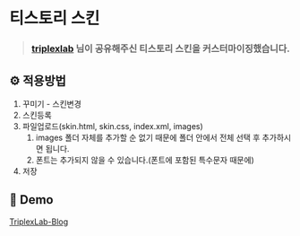 # 티스토리 스킨

> ### [triplexlab](https://github.com/younhoso) 님이 공유해주신 티스토리 스킨을 커스터마이징했습니다.

## ⚙ 적용방법

1. 꾸미기 - 스킨변경
2. 스킨등록
3. 파일업로드(skin.html, skin.css, index.xml, images)
   1. images 폴더 자체를 추가할 순 없기 때문에 폴더 안에서 전체 선택 후 추가하시면 됩니다.
   2. 폰트는 추가되지 않을 수 있습니다.(폰트에 포함된 특수문자 때문에)
4. 저장

## 📙 Demo

[TriplexLab-Blog](https://github.com/younhoso/TriplexLab-Blog)
